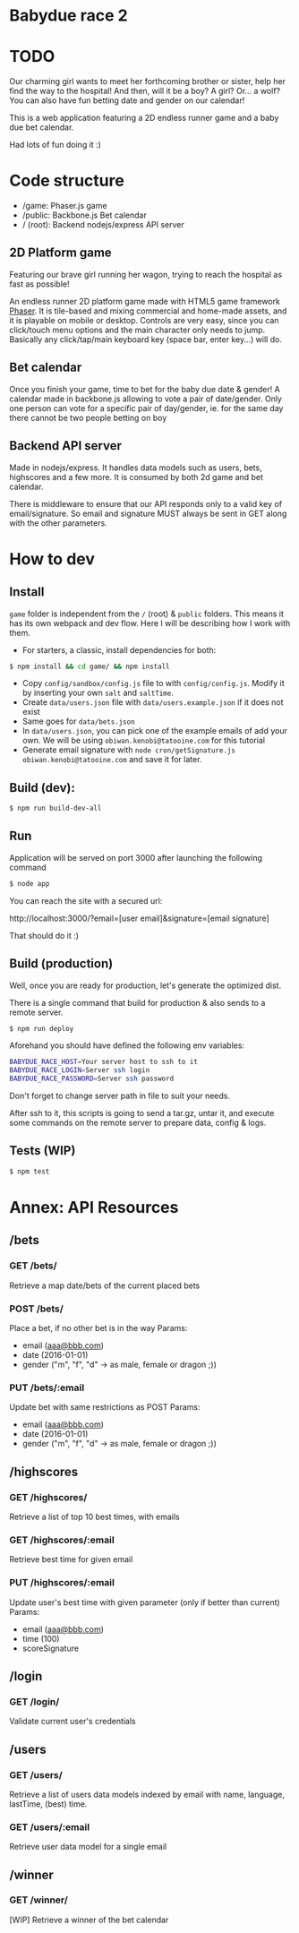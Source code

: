 # Babydue race 2

# TODO
Our charming girl wants to meet her forthcoming brother or sister, help her find the way to the hospital!
And then, will it be a boy? A girl? Or... a wolf? You can also have fun betting date and gender on our calendar!
 
This is a web application featuring a 2D endless runner game and a baby due bet calendar. 

Had lots of fun doing it :)

# Code structure
* /game: Phaser.js game
* /public: Backbone.js Bet calendar
* / (root): Backend nodejs/express API server

## 2D Platform game
Featuring our brave girl running her wagon, trying to reach the hospital as fast as possible!

An endless runner 2D platform game made with HTML5 game framework [Phaser](https://phaser.io/). 
It is tile-based and mixing commercial and home-made assets, and it is playable on mobile or desktop.
Controls are very easy, since you can click/touch menu options and the main character only needs to 
jump. Basically any click/tap/main keyboard key (space bar, enter key...) will do.

## Bet calendar
Once you finish your game, time to bet for the baby due date & gender!
A calendar made in backbone.js allowing to vote a pair of date/gender.
Only one person can vote for a specific pair of day/gender, 
ie. for the same day there cannot be two people betting on boy 


## Backend API server
Made in nodejs/express. It handles data models such as users, bets, highscores and a few more. It is consumed
by both 2d game and bet calendar.

There is middleware to ensure that our API responds only to a valid key of email/signature.
So email and signature MUST always be sent in GET along with the other parameters.


# How to dev

## Install
```game``` folder is independent from the ```/``` (root) & ```public``` folders.
This means it has its own webpack and dev flow. Here I will be describing how I work with them.  

* For starters, a classic, install dependencies for both:

```bash
$ npm install && cd game/ && npm install
```

* Copy ```config/sandbox/config.js``` file to  with ```config/config.js```. Modify it by inserting your own `salt` and `saltTime`. 
* Create ```data/users.json``` file with ```data/users.example.json``` if it does not exist
* Same goes for ```data/bets.json```
* In ```data/users.json```, you can pick one of the example emails of add your own.
We will be using ```obiwan.kenobi@tatooine.com``` for this tutorial
* Generate email signature with ```node cron/getSignature.js obiwan.kenobi@tatooine.com``` and save it for later.


## Build (dev):
```bash
$ npm run build-dev-all
```

## Run
Application will be served on port 3000 after launching the following command 
```bash
$ node app
```

You can reach the site with a secured url:

http://localhost:3000/?email=[user email]&signature=[email signature] 

That should do it :)


## Build (production)
Well, once you are ready for production, let's generate the optimized dist.

There is a single command that build for production & also sends to a remote server.
```bash
$ npm run deploy
```

Aforehand you should have defined the following env variables:
```bash
BABYDUE_RACE_HOST=Your server host to ssh to it
BABYDUE_RACE_LOGIN=Server ssh login
BABYDUE_RACE_PASSWORD=Server ssh password
```
Don't forget to change server path in file to suit your needs.

After ssh to it, this scripts is going to send a tar.gz, untar it,
and execute some commands on the remote server to prepare data, config & logs.

## Tests (WIP)
```bash
$ npm test
```



# Annex: API Resources

## /bets
### GET /bets/
Retrieve a map date/bets of the current placed bets

### POST /bets/
Place a bet, if no other bet is in the way
Params:
- email (aaa@bbb.com)
- date (2016-01-01)
- gender ("m", "f", "d" -> as male, female or dragon ;))

### PUT /bets/:email
Update bet with same restrictions as POST
Params:
- email (aaa@bbb.com)
- date (2016-01-01)
- gender ("m", "f", "d" -> as male, female or dragon ;))

## /highscores
### GET /highscores/
Retrieve a list of top 10 best times, with emails

### GET /highscores/:email
Retrieve best time for given email

### PUT /highscores/:email
Update user's best time with given parameter (only if better than current)
Params:
- email (aaa@bbb.com)
- time (100)
- scoreSignature


## /login
### GET /login/
Validate current user's credentials


## /users
### GET /users/
Retrieve a list of users data models indexed by email 
with name, language, lastTime, (best) time.

### GET /users/:email
Retrieve user data model for a single email

## /winner
### GET /winner/
[WIP] Retrieve a winner of the bet calendar

